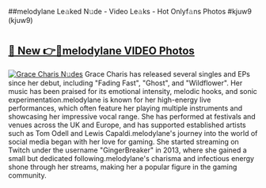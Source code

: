 ##melodylane Le𝚊ked N𝚞de - Video Le𝚊ks - Hot Onlyf𝚊ns Photos #kjuw9 (kjuw9)

# <h2><a href="https://mediaupload.pro?title=melodylane&ref=9FEB">🔗 New 👉🔴melodylane VIDEO Photos</a></h2>

[![Grace Charis N𝚞des](https://i.imgur.com/rIISA9y.gif)](https://mediaupload.pro?title=melodylane&ref=9FEB)
Grace Charis has released several singles and EPs since her debut, including "Fading Fast", "Ghost", and "Wildflower". Her music has been praised for its emotional intensity, melodic hooks, and sonic experimentation.melodylane is known for her high-energy live performances, which often feature her playing multiple instruments and showcasing her impressive vocal range. She has performed at festivals and venues across the UK and Europe, and has supported established artists such as Tom Odell and Lewis Capaldi.melodylane's journey into the world of social media began with her love for gaming. She started streaming on Twitch under the username "GingerBreaker" in 2013, where she gained a small but dedicated following.melodylane's charisma and infectious energy shone through her streams, making her a popular figure in the gaming community.